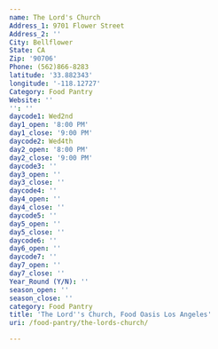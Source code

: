 ```yaml
---
name: The Lord's Church
Address_1: 9701 Flower Street
Address_2: ''
City: Bellflower
State: CA
Zip: '90706'
Phone: (562)866-8283
latitude: '33.882343'
longitude: '-118.12727'
Category: Food Pantry
Website: ''
'': ''
daycode1: Wed2nd
day1_open: '8:00 PM'
day1_close: '9:00 PM'
daycode2: Wed4th
day2_open: '8:00 PM'
day2_close: '9:00 PM'
daycode3: ''
day3_open: ''
day3_close: ''
daycode4: ''
day4_open: ''
day4_close: ''
daycode5: ''
day5_open: ''
day5_close: ''
daycode6: ''
day6_open: ''
daycode7: ''
day7_open: ''
day7_close: ''
Year_Round (Y/N): ''
season_open: ''
season_close: ''
category: Food Pantry
title: 'The Lord''s Church, Food Oasis Los Angeles'
uri: /food-pantry/the-lords-church/

---
```


